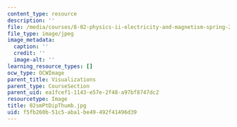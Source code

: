 ```yaml
---
content_type: resource
description: ''
file: /media/courses/8-02-physics-ii-electricity-and-magnetism-spring-2007/f5fb260b51c5aba1be49492f41496d39_02smPtDipThumb.jpg
file_type: image/jpeg
image_metadata:
  caption: ''
  credit: ''
  image-alt: ''
learning_resource_types: []
ocw_type: OCWImage
parent_title: Visualizations
parent_type: CourseSection
parent_uid: ea1fcef1-1143-e57e-2f48-a97bf8747dc2
resourcetype: Image
title: 02smPtDipThumb.jpg
uid: f5fb260b-51c5-aba1-be49-492f41496d39
---
```


